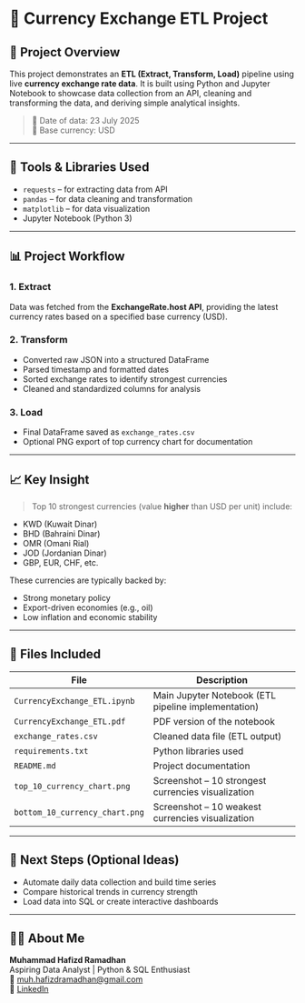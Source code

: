 # 💱 Currency Exchange ETL Project

## 📌 Project Overview

This project demonstrates an **ETL (Extract, Transform, Load)** pipeline using live **currency exchange rate data**. It is built using Python and Jupyter Notebook to showcase data collection from an API, cleaning and transforming the data, and deriving simple analytical insights.

> 📅 Date of data: 23 July 2025  
> 📌 Base currency: USD

---

## 🔧 Tools & Libraries Used

- `requests` – for extracting data from API  
- `pandas` – for data cleaning and transformation  
- `matplotlib` – for data visualization  
- Jupyter Notebook (Python 3)

---

## 📊 Project Workflow

### 1. Extract
Data was fetched from the **ExchangeRate.host API**, providing the latest currency rates based on a specified base currency (USD).

### 2. Transform
- Converted raw JSON into a structured DataFrame  
- Parsed timestamp and formatted dates  
- Sorted exchange rates to identify strongest currencies  
- Cleaned and standardized columns for analysis

### 3. Load
- Final DataFrame saved as `exchange_rates.csv`  
- Optional PNG export of top currency chart for documentation

---

## 📈 Key Insight

> Top 10 strongest currencies (value **higher** than USD per unit) include:
- KWD (Kuwait Dinar)
- BHD (Bahraini Dinar)
- OMR (Omani Rial)
- JOD (Jordanian Dinar)
- GBP, EUR, CHF, etc.

These currencies are typically backed by:
- Strong monetary policy
- Export-driven economies (e.g., oil)
- Low inflation and economic stability

---

## 📂 Files Included

| File                              | Description                                           |
|-----------------------------------|-------------------------------------------------------|
| `CurrencyExchange_ETL.ipynb`      | Main Jupyter Notebook (ETL pipeline implementation)   |
| `CurrencyExchange_ETL.pdf`        | PDF version of the notebook                          |
| `exchange_rates.csv`              | Cleaned data file (ETL output)                        |
| `requirements.txt`                | Python libraries used                                 |
| `README.md`                       | Project documentation                                 |
| `top_10_currency_chart.png`       | Screenshot – 10 strongest currencies visualization    |
| `bottom_10_currency_chart.png`    | Screenshot – 10 weakest currencies visualization      |


---

## 🧠 Next Steps (Optional Ideas)

- Automate daily data collection and build time series
- Compare historical trends in currency strength
- Load data into SQL or create interactive dashboards

---

## 🙋‍♂️ About Me

**Muhammad Hafizd Ramadhan**  
Aspiring Data Analyst | Python & SQL Enthusiast  
📧 muh.hafizdramadhan@gmail.com  
🔗 [LinkedIn](https://www.linkedin.com/in/muhammadhaf)


